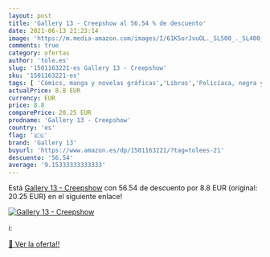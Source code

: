 ```yaml
---
layout: post
title: 'Gallery 13 - Creepshow al 56.54 % de descuento'
date: 2021-06-13 21:23:14
image: 'https://m.media-amazon.com/images/I/61K5orJvuOL._SL500_._SL400_.jpg'
comments: true
category: ofertas
author: 'tole.es'
slug: '1501163221-es Gallery 13 - Creepshow'
sku: '1501163221-es'
tags: [ 'Cómics, manga y novelas gráficas','Libros','Policíaca, negra y suspense','Thriller y suspense','Thrillers suspense','gallery 13', ]
actualPrice: 8.8 EUR
currency: EUR
price: 8.8
comparePrice: 20.25 EUR
prodname: 'Gallery 13 - Creepshow'
country: 'es'
flag: '🇪🇸'
brand: 'Gallery 13'
buyurl: 'https://www.amazon.es/dp/1501163221/?tag=tolees-21'
descuento: '56.54'
average: '9.15333333333333'
---
```


Está [Gallery 13 - Creepshow](https://www.amazon.es/dp/1501163221/?tag=tolees-21) con 56.54 de descuento por 8.8 EUR (original: 20.25 EUR) en el siguiente enlace!

[![Gallery 13 - Creepshow](https://m.media-amazon.com/images/I/61K5orJvuOL._SL500_._SL400_.jpg)](https://www.amazon.es/dp/1501163221/?tag=tolees-21)

ℹ️:


[🛒 Ver la oferta!!](https://www.amazon.es/dp/1501163221/?tag=tolees-21)
